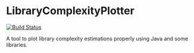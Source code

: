 # LibraryComplexityPlotter
[![Build Status](https://lambda.informatik.uni-tuebingen.de/jenkins/view/EAGER/job/LibraryComplexityPlotter/badge/icon)](https://lambda.informatik.uni-tuebingen.de/jenkins/view/EAGER/job/LibraryComplexityPlotter/)

A tool to plot library complexity estimations properly using Java and some libraries.
